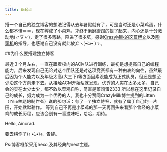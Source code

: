 ```yaml
---
title: 新起点
---
```

搭一个自己的独立博客的想法记得从去年暑假就有了，可是当时还是小菜鸡蛋，什么都不懂＝＝，现在孵成了小菜鸡，才终于磨磨蹭蹭的搭了起来，内心还是十分激动地(〃∇〃)，走了很多弯路，陷进了很多坑，感谢[CrazyMilk的这篇博文](http://crazymilk.github.io/2015/12/28/GitHub-Pages-Hexo%E6%90%AD%E5%BB%BA%E5%8D%9A%E5%AE%A2/#more)以及[陶司机](http://logqtainia.github.io/)的指导，也感谢自己没有就此放弃ヽ(•̀ω•́ )ゝ。

##为什么要搭建独立博客

最近３个月左右，一直在跟着校内的ACM队进行训练，最初是想提高自己的编程能力，后来发现自己无论对这个团队还是对这项竞赛都有一种由衷的向往，虽然最后因为个人能力以及年级太高(大三下)等方面因素没能成为正式队员，但还是想至少沿这个方向走下去。从接触ACM开始后就发现，优秀的人实在太多太多，自己会的实在太少太少，都不敢以菜鸡自称，简直是菜鸡蛋2333
所以想在这里记录自己的成长，努力成为一个优秀的人。我也十分赞同CrazyMilk博主提到的Litten（Yilia主题的制作者）说的那句话：有了一个独立博客，就有了属于自己的一片田，开始默默耕作。
等到自己不再是小菜鸡的那一天再回头来看那个曾经的小菜鸡的成长历程，应该会别有一番滋味吧，哈哈，期待。

Hello, Aincrad.

要去耕作了(ง •̀_•́)ง，告辞。

Ps:博客框架采用hexo,及其经典的next主题。
